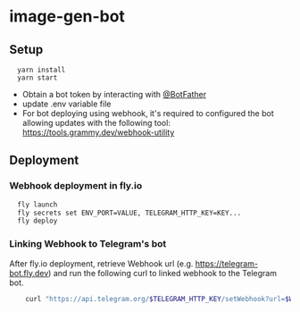 # image-gen-bot

## Setup

```
  yarn install
  yarn start
```

- Obtain a bot token by interacting with [@BotFather](https://t.me/botfathe)
- update .env variable file
- For bot deploying using webhook, it's required to configured the bot allowing updates with the following tool: https://tools.grammy.dev/webhook-utility

## Deployment

### Webhook deployment in fly.io

```bash
  fly launch
  fly secrets set ENV_PORT=VALUE, TELEGRAM_HTTP_KEY=KEY...
  fly deploy
```

### Linking Webhook to Telegram's bot

After fly.io deployment, retrieve Webhook url (e.g. https://telegram-bot.fly.dev) and run the following curl to linked webhook to the Telegram bot.

```bash
    curl "https://api.telegram.org/$TELEGRAM_HTTP_KEY/setWebhook?url=$WEBHOOK_URL"
```
